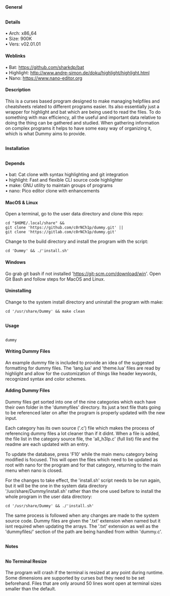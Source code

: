 ##
#### General
##
#### Details
• Arch: x86_64  
• Size: 900K  
• Vers: v02.01.01
#### Weblinks
• Bat: https://github.com/sharkdp/bat  
• Highlight: http://www.andre-simon.de/doku/highlight/highlight.html  
• Nano: https://www.nano-editor.org
#### Description
This is a curses based program designed to make managing helpfiles and cheatsheets related
to different programs easier. Its also essentially just a wrapper for highlight and bat
which are being used to read the files. To do something with max efficiency, all the
useful and important data relative to doing the thing can be gathered and studied. When
gathering information on complex programs it helps to have some easy way of organizing it,
which is what Dummy aims to provide.
##
#### Installation
##
#### Depends
• bat: Cat clone with syntax highlighting and git integration  
• highlight: Fast and flexible CLI source code highlighter  
• make: GNU utility to maintain groups of programs  
• nano: Pico editor clone with enhancements
#### MacOS & Linux
Open a terminal, go to the user data directory and clone this repo:
```shell
cd "$HOME/.local/share" &&
git clone 'https://github.com/c0rNCh1p/dummy.git' ||
git clone 'https://gitlab.com/c0rNCh1p/dummy.git'
```
Change to the build directory and install the program with the script:
```shell
cd 'Dummy' && ./'install.sh'
```
#### Windows
Go grab git bash if not installed 'https://git-scm.com/download/win'.
Open Git Bash and follow steps for MacOS and Linux.
#### Uninstalling
Change to the system install directory and uninstall the program with make:
```shell
cd '/usr/share/Dummy' && make clean
```
##
#### Usage
##
```shell
dummy
```
#### Writing Dummy Files
An example dummy file is included to provide an idea of the suggested formatting for dummy
files. The 'lang.lua' and 'theme.lua' files are read by highlight and allow for the
customization of things like header keywords, recognized syntax and color schemes.
#### Adding Dummy Files
Dummy files get sorted into one of the nine categories which each have their own folder
in the 'dummyfiles' directory. Its just a text file thats going to be referenced later on
after the program is properly updated with the new input.

Each category has its own source ('.c') file which makes the process of referencing dummy
files a lot cleaner than if it didnt. When a file is added, the file list in the category
source file, the 'all_h3lp.c' (full list) file and the readme are each updated with an entry.

To update the database, press 'F10' while the main menu category being modified is
focused. This will open the files which need to be updated as root with nano for the
program and for that category, returning to the main menu when nano is closed.

For the changes to take effect, the 'install.sh' script needs to be run again, but it will
be the one in the system data directory '/usr/share/Dummy/install.sh' rather than the one
used before to install the whole program in the user data directory:

```shell
cd '/usr/share/Dummy' && ./'install.sh'
```
The same process is followed when any changes are made to the system source code. Dummy
files are given the '.txt' extension when named but it isnt required when updating the
arrays. The '.txt' extension as well as the 'dummyfiles/' section of the path are being
handled from within 'dummy.c'.
##
#### Notes
##
#### No Terminal Resize
The program will crash if the terminal is resized at any point during runtime. Some
dimensions are supported by curses but they need to be set beforehand. Files that
are only around 50 lines wont open at terminal sizes smaller than the default.
##

